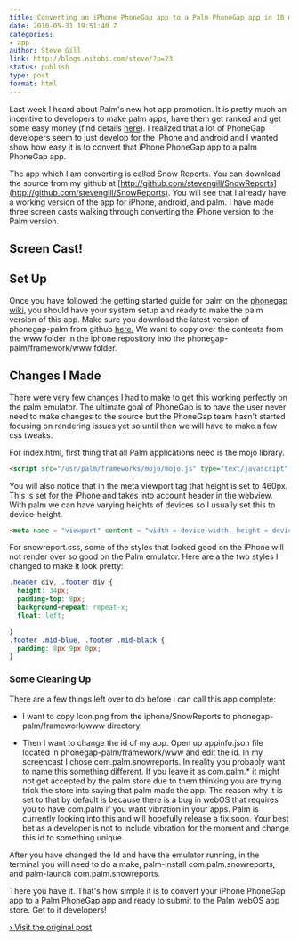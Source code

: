 ```yaml
---
title: Converting an iPhone PhoneGap app to a Palm PhoneGap app in 10 minutes
date: 2010-05-31 19:51:40 Z
categories:
- app
author: Steve Gill
link: http://blogs.nitobi.com/steve/?p=23
status: publish
type: post
format: html
---
```


Last week I heard about Palm's new hot app promotion. It is pretty much an incentive to developers to make palm apps, have them get ranked and get some easy money (find details [here](http://palmhotapps.com/)). I realized that a lot of PhoneGap developers seem to just develop for the iPhone and android and I wanted show how easy it is to convert that iPhone PhoneGap app to a palm PhoneGap app.

The app which I am converting is called Snow Reports. You can download the source from my github at [http://github.com/stevengill/SnowReports](http://github.com/stevengill/SnowReports). You will see that I already have a working version of the app for iPhone, android, and palm. I have made three screen casts walking through converting the iPhone version to the Palm version.

## Screen Cast!

## Set Up

Once you have followed the getting started guide for palm on the [phonegap wiki](http://wiki.phonegap.com/Getting-Started-with-PhoneGap-Palm), you should have your system setup and ready to make the palm version of this app. Make sure you download the latest version of phonegap-palm from github [here.](http://github.com/phonegap/phonegap-palm) We want to copy over the contents from the www folder in the iphone repository into the phonegap-palm/framework/www folder.

## Changes I Made

There were very few changes I had to make to get this working perfectly on the palm emulator. The ultimate goal of PhoneGap is to have the user never need to make changes to the source but the PhoneGap team hasn't started focusing on rendering issues yet so until then we will have to make a few css tweaks.

For index.html, first thing that all Palm applications need is the mojo library.

```html
<script src="/usr/palm/frameworks/mojo/mojo.js" type="text/javascript" x-mojo-version="1" ></script>
```

You will also notice that in the meta viewport tag that height is set to 460px. This is set for the iPhone and takes into account header in the webview. With palm we can have varying heights of devices so I usually set this to device-height.

```html
<meta name = "viewport" content = "width = device-width, height = device-height">
```

For snowreport.css, some of the styles that looked good on the iPhone will not render over so good on the Palm emulator. Here are a the two styles I changed to make it look pretty:

```css
.header div, .footer div {
  height: 34px;
  padding-top: 8px;
  background-repeat: repeat-x;
  float: left;

}
.footer .mid-blue, .footer .mid-black {
  padding: 8px 9px 0px;
}
```

### Some Cleaning Up

There are a few things left over to do before I can call this app complete:

* I want to copy Icon.png from the iphone/SnowReports to phonegap-palm/framework/www directory.

* Then I want to change the id of my app. Open up appinfo.json file located in phonegap-palm/framework/www and edit the id. In my screencast I chose com.palm.snowreports. In reality you probably want to name this something different. If you leave it as com.palm.* it might not get accepted by the palm store due to them thinking you are trying trick the store into saying that palm made the app. The reason why it is set to that by default is because there is a bug in webOS that requires you to have com.palm if you want vibration in your apps. Palm is currently looking into this and will hopefully release a fix soon. Your best bet as a developer is not to include vibration for the moment and change this id to something unique.

After you have changed the Id and have the emulator running, in the terminal you will need to do a make, palm-install com.palm.snowreports, and palm-launch com.palm.snowreports.

There you have it. That's how simple it is to convert your iPhone PhoneGap app to a Palm PhoneGap app and ready to submit to the Palm webOS app store. Get to it developers!

[› Visit the original post](http://blogs.nitobi.com/steve/?p=23)
